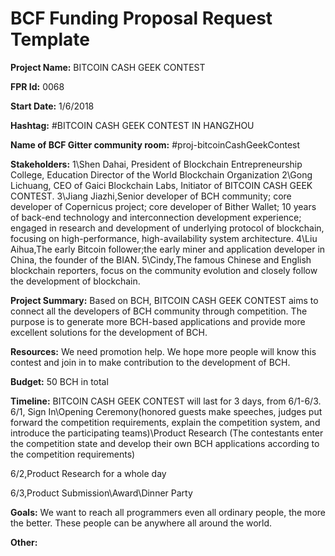 
# BCF Funding Proposal Request Template

**Project Name:**
BITCOIN CASH GEEK CONTEST

**FPR Id:**
0068

**Start Date:**
1/6/2018

**Hashtag:**
#BITCOIN CASH GEEK CONTEST IN HANGZHOU

**Name of BCF Gitter community room:**
#proj-bitcoinCashGeekContest

**Stakeholders:**
1\Shen Dahai, President of Blockchain Entrepreneurship College, Education Director of the World Blockchain Organization
2\Gong Lichuang, CEO of Gaici Blockchain Labs, Initiator of BITCOIN CASH GEEK CONTEST.
3\Jiang Jiazhi,Senior developer of BCH community; core developer of Copernicus project; core developer of Bither Wallet; 10 years of back-end technology and interconnection development experience; engaged in research and development of underlying protocol  of blockchain, focusing on high-performance, high-availability system architecture.
4\Liu Aihua,The early Bitcoin follower;the early miner and application developer in China, the founder of the BIAN.
5\Cindy,The famous Chinese and English blockchain reporters, focus on the community evolution and closely follow the development of blockchain.

**Project Summary:**
Based on BCH, BITCOIN CASH GEEK CONTEST aims to connect all the developers of  BCH community through competition. The purpose is to generate more BCH-based applications and provide more excellent solutions for the development of BCH.

**Resources:**
We need promotion help. We hope more people will know this contest and join in to make contribution to the development of BCH.

**Budget:**
50 BCH in total

**Timeline:**
BITCOIN CASH GEEK CONTEST will last for 3 days, from 6/1-6/3.
6/1, Sign In\Opening Ceremony(honored guests make speeches, judges put forward the competition requirements, explain the competition system, and introduce the participating teams)\Product Research
(The contestants enter the competition state and develop their own BCH applications according to the competition requirements)

6/2,Product Research for a whole day

6/3,Product Submission\Award\Dinner Party


**Goals:**
We want to reach all programmers even all ordinary people, the more the better. These people can be anywhere all around the world.

**Other:**

